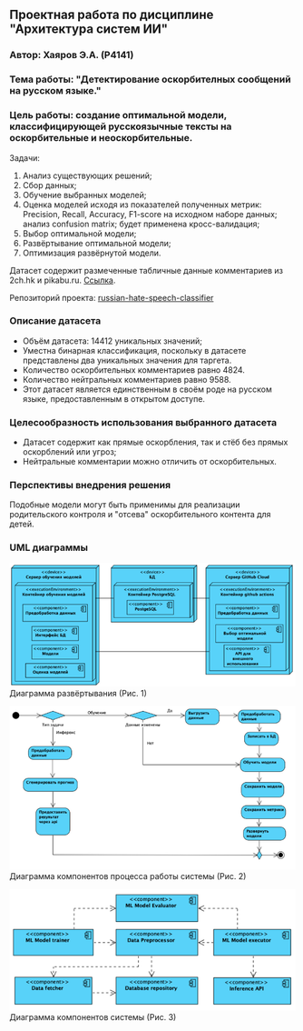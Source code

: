## Проектная работа по дисциплине "Архитектура систем ИИ"
### Автор: Хаяров Э.А. (P4141)
### Тема работы: "Детектирование оскорбителных сообщений на русском языке." 
### Цель работы: создание оптимальной модели, классифицирующей русскоязычные тексты на оскорбительные и неоскорбительные.


Задачи:

1. Анализ существующих решений;
2. Сбор данных;
3. Обучение выбранных моделей;
4. Оценка моделей исходя из показателей полученных метрик: Precision, Recall, Accuracy, F1-score на исходном наборе данных; анализ confusion matrix; будет применена кросс-валидация;
5. Выбор оптимальной модели;
6. Развёртывание оптимальной модели;
7. Оптимизация развёрнутой модели.

Датасет содержит размеченные табличные данные комментариев из 2ch.hk и pikabu.ru. [Ссылка](https://www.kaggle.com/datasets/blackmoon/russian-language-toxic-comments).

Репозиторий проекта: [russian-hate-speech-classifier](https://github.com/EldarKhayarov/russian-hate-speech-classifier)

### Описание датасета
- Объём датасета: 14412 уникальных значений;
- Уместна бинарная классификация, поскольку в датасете представлены два уникальных значения для таргета.
- Количество оскорбительных комментариев равно 4824.
- Количество нейтральных комментариев равно 9588.
- Этот датасет является единственным в своём роде на русском языке, предоставленным в открытом доступе.

### Целесообразность использования выбранного датасета
- Датасет содержит как прямые оскорбления, так и стёб без прямых оскорблений или угроз;
- Нейтральные комментарии можно отличить от оскорбительных.

### Перспективы внедрения решения
Подобные модели могут быть применимы для реализации родительского контроля и "отсева" оскорбительного контента для детей.

### UML диаграммы

![deployment.png](readme/imgs/diagrams/deployment.png)
Диаграмма развёртывания (Рис. 1)

![workflow.png](readme/imgs/diagrams/workflow.png)
Диаграмма компонентов процесса работы системы (Рис. 2)

![components.png](readme/imgs/diagrams/components.png)
Диаграмма компонентов системы (Рис. 3)